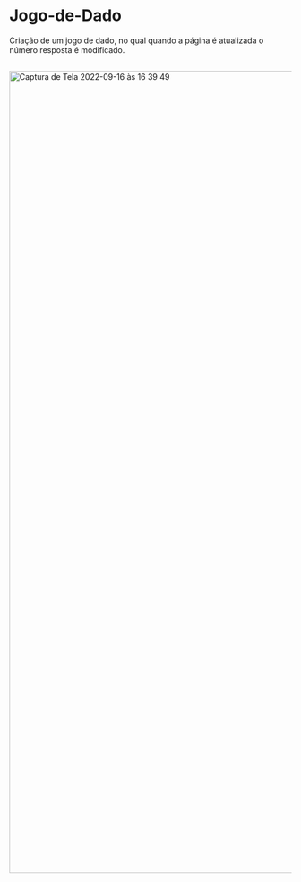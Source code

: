 # Jogo-de-Dado
Criação de um jogo de dado, no qual quando a página é atualizada o número resposta é modificado.

##

<img width="1432" alt="Captura de Tela 2022-09-16 às 16 39 49" src="https://user-images.githubusercontent.com/104739434/190717706-022057c9-7036-48b1-b236-45035109f702.png">
